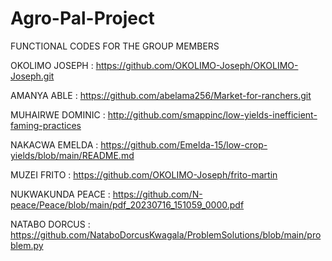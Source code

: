 # Agro-Pal-Project
FUNCTIONAL CODES FOR THE GROUP MEMBERS

OKOLIMO JOSEPH : https://github.com/OKOLIMO-Joseph/OKOLIMO-Joseph.git

AMANYA ABLE : https://github.com/abelama256/Market-for-ranchers.git

MUHAIRWE DOMINIC : http://github.com/smappinc/low-yields-inefficient-faming-practices

NAKACWA EMELDA : https://github.com/Emelda-15/low-crop-yields/blob/main/README.md

MUZEI FRITO : https://github.com/OKOLIMO-Joseph/frito-martin

NUKWAKUNDA PEACE : https://github.com/N-peace/Peace/blob/main/pdf_20230716_151059_0000.pdf

NATABO DORCUS : https://github.com/NataboDorcusKwagala/ProblemSolutions/blob/main/problem.py
